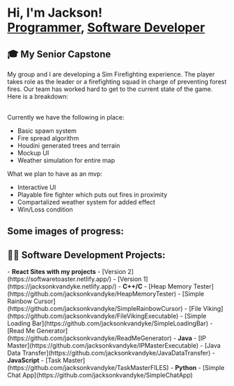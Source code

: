 <h1>Hi, I'm Jackson! <br/><a href="https://github.com/jacksonkvandyke">Programmer</a>, <a href="www.linkedin.com/in/jackson-van-dyke-4389b5270">Software Developer</a></h1>

<h2> 🎓 My Senior Capstone</h2>
  My group and I are developing a Sim Firefighting experience. The player takes role as the leader or a firefighting squad in charge of preventing forest fires. Our team has worked hard to get to the current state of the game. Here is a breakdown:
  <br></br>
  
  Currently we have the following in place:
  -  Basic spawn system
  -  Fire spread algorithm
  -  Houdini generated trees and terrain
  -  Mockup UI
  -  Weather simulation for entire map

  What we plan to have as an mvp:
  -  Interactive UI
  -  Playable fire fighter which puts out fires in proximity
  -  Compartalized weather system for added effect
  -  Win/Loss condition

  Some images of progress:
  -  
  
<h2>👨‍💻 Software Development Projects:</h2>
-  <b>React Sites with my projects</b>
  -  [Version 2](https://softwaretoaster.netlify.app/)
  -  [Version 1](https://jacksonkvandyke.netlify.app/)
-  <b>C++/C</b>
  -  [Heap Memory Tester](https://github.com/jacksonkvandyke/HeapMemoryTester)
  -  [Simple Rainbow Cursor](https://github.com/jacksonkvandyke/SimpleRainbowCursor)
  -  [File Viking](https://github.com/jacksonkvandyke/FileVikingExecutable)
  -  [Simple Loading Bar](https://github.com/jacksonkvandyke/SimpleLoadingBar)
  -  [Read Me Generator](https://github.com/jacksonkvandyke/ReadMeGenerator)
- <b>Java</b>   
  - [IP Master](https://github.com/jacksonkvandyke/IPMasterExecutable)
  - [Java Data Transfer](https://github.com/jacksonkvandyke/JavaDataTransfer)
- <b>JavaScript</b>
  - [Task Master](https://github.com/jacksonkvandyke/TaskMasterFILES)
- <b>Python</b>
  - [Simple Chat App](https://github.com/jacksonkvandyke/SimpleChatApp)
<!--

Here are some ideas to get you started:

- 🔭 I’m currently working on ...
- 🌱 I’m currently learning ...
- 👯 I’m looking to collaborate on ...
- 🤔 I’m looking for help with ...
- 💬 Ask me about ...
- 📫 How to reach me: ...
- 😄 Pronouns: ...
- ⚡ Fun fact: ...
-->
